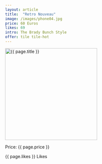 ```yaml
---
layout: article
title:  "Retro Nouveau"
image: /images/phone04.jpg
price: 60 Euros
likes: 69
intro: The Brady Bunch Style
offer: tile tile-hot
---
```


<img src="{{ site.baseurl}}{{ page.image }}" alt="{{ page.title }}" height="300" width="300">
<p class="price">Price: {{ page.price }}</p>
<span class="fui-heart"> {{ page.likes }} Likes</span>


    
